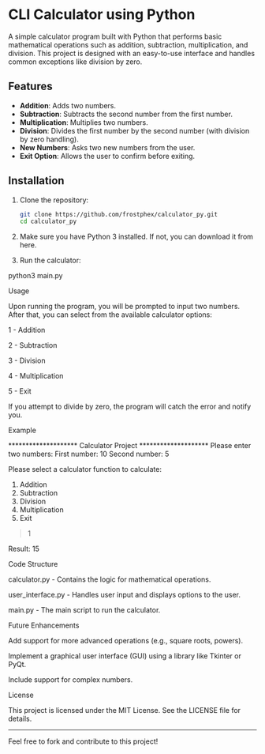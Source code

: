 # CLI Calculator using Python

A simple calculator program built with Python that performs basic mathematical operations such as addition, subtraction, multiplication, and division. This project is designed with an easy-to-use interface and handles common exceptions like division by zero.

## Features

- **Addition**: Adds two numbers.
- **Subtraction**: Subtracts the second number from the first number.
- **Multiplication**: Multiplies two numbers.
- **Division**: Divides the first number by the second number (with division by zero handling).
- **New Numbers**: Asks two new numbers from the user.
- **Exit Option**: Allows the user to confirm before exiting.

## Installation

1. Clone the repository:

   ```bash
   git clone https://github.com/frostphex/calculator_py.git
   cd calculator_py

2. Make sure you have Python 3 installed. If not, you can download it from here.

3. Run the calculator:

python3 main.py

Usage

Upon running the program, you will be prompted to input two numbers. After that, you can select from the available calculator options:

1 - Addition

2 - Subtraction

3 - Division

4 - Multiplication

5 - Exit

If you attempt to divide by zero, the program will catch the error and notify you.

Example

******************** Calculator Project ********************
Please enter two numbers:
First number: 10
Second number: 5

Please select a calculator function to calculate:

1. Addition
2. Subtraction
3. Division
4. Multiplication
5. Exit

> 1

Result: 15

Code Structure

calculator.py - Contains the logic for mathematical operations.

user_interface.py - Handles user input and displays options to the user.

main.py - The main script to run the calculator.

Future Enhancements

Add support for more advanced operations (e.g., square roots, powers).

Implement a graphical user interface (GUI) using a library like Tkinter or PyQt.

Include support for complex numbers.

License

This project is licensed under the MIT License. See the LICENSE file for details.

---

Feel free to fork and contribute to this project!
